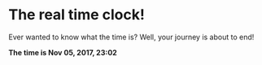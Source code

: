 # The real time clock!

Ever wanted to know what the time is? Well, your journey is about to end!

**The time is Nov 05, 2017, 23:02**
